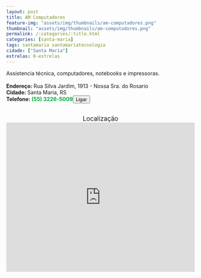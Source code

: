 ```yaml
---
layout: post
title: AM Computadores
feature-img: "assets/img/thumbnails/am-computadores.png"
thumbnail: "assets/img/thumbnails/am-computadores.png"
permalink: /:categories/:title.html
categories: [santa-maria]
tags: santamaria santamariatecnologia
cidade: ["Santa Maria"]
estrelas: 0-estrelas
---	
```

Assistencia técnica, computadores, notebooks e impressoras.<!-- more --><br />
<br/>
<b>Endereço: </b>Rua Silva Jardim, 1913 - Nossa Sra. do Rosario<br />
<b>Cidade: </b>Santa Maria, RS<br />
<b>Telefone: <span style="color: #00ab3a;">(55) 3226-5009</span><a href="tel:5532265009"><button class="ligar">Ligar</button></a></b><br />
<br />
<div style="font-size: larger; text-align: center;">
Localização</div>
<iframe src="https://www.google.com/maps/embed?pb=!1m18!1m12!1m3!1d3466.263251565369!2d-53.80925558489335!3d-29.683146482015125!2m3!1f0!2f0!3f0!3m2!1i1024!2i768!4f13.1!3m3!1m2!1s0x9503cb4165f0640b%3A0x8c3aec4fc91f7fde!2sR.+Silva+Jardim%2C+1913+-+Nossa+Sra.+do+Rosario%2C+Santa+Maria+-+RS%2C+97010-492!5e0!3m2!1spt-BR!2sbr!4v1524414872129" width="100%" height="400" frameborder="0" style="border:0" allowfullscreen></iframe>
